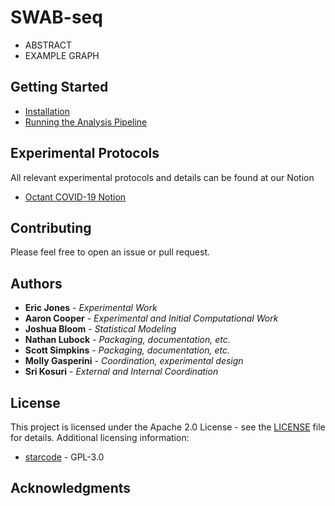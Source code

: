 # SWAB-seq

- ABSTRACT
- EXAMPLE GRAPH

## Getting Started

- [Installation](https://github.com/octantbio/swab-seq/wiki/Installation)
- [Running the Analysis Pipeline](https://github.com/octantbio/swab-seq/wiki/Analysis-Details)

## Experimental Protocols

All relevant experimental protocols and details can be found at our Notion

- [Octant COVID-19 Notion](https://www.notion.so/Octant-COVID-Scaling-9eb80e793d7e46348038aa80a5a901fd)

## Contributing

Please feel free to open an issue or pull request.

## Authors

- **Eric Jones** - *Experimental Work*
- **Aaron Cooper** - *Experimental and Initial Computational Work*
- **Joshua Bloom** - *Statistical Modeling*
- **Nathan Lubock** - *Packaging, documentation, etc.*
- **Scott Simpkins** - *Packaging, documentation, etc.*
- **Molly Gasperini** - *Coordination, experimental design*
- **Sri Kosuri** - *External and Internal Coordination*

## License

This project is licensed under the Apache 2.0 License - see the [LICENSE](LICENSE) file for details. Additional licensing information:

- [starcode](docker/starcode-license) - GPL-3.0

## Acknowledgments
